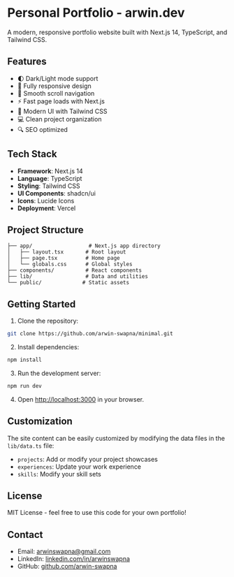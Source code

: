 # Personal Portfolio - arwin.dev

A modern, responsive portfolio website built with Next.js 14, TypeScript, and Tailwind CSS.

## Features

- 🌓 Dark/Light mode support
- 📱 Fully responsive design
- 🎯 Smooth scroll navigation
- ⚡ Fast page loads with Next.js
- 🎨 Modern UI with Tailwind CSS
- 💻 Clean project organization
- 🔍 SEO optimized

## Tech Stack

- **Framework**: Next.js 14
- **Language**: TypeScript
- **Styling**: Tailwind CSS
- **UI Components**: shadcn/ui
- **Icons**: Lucide Icons
- **Deployment**: Vercel

## Project Structure

```
├── app/                  # Next.js app directory
│   ├── layout.tsx       # Root layout
│   ├── page.tsx         # Home page
│   └── globals.css      # Global styles
├── components/          # React components
├── lib/                 # Data and utilities
└── public/             # Static assets
```

## Getting Started

1. Clone the repository:

```bash
git clone https://github.com/arwin-swapna/minimal.git
```

2. Install dependencies:

```bash
npm install
```

3. Run the development server:

```bash
npm run dev
```

4. Open [http://localhost:3000](http://localhost:3000) in your browser.

## Customization

The site content can be easily customized by modifying the data files in the `lib/data.ts` file:

- `projects`: Add or modify your project showcases
- `experiences`: Update your work experience
- `skills`: Modify your skill sets

## License

MIT License - feel free to use this code for your own portfolio!

## Contact

- Email: arwinswapna@gmail.com
- LinkedIn: [linkedin.com/in/arwinswapna](https://linkedin.com/in/arwinswapna)
- GitHub: [github.com/arwin-swapna](https://github.com/arwin-swapna)
